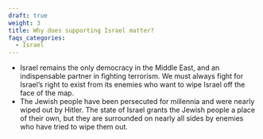 ```yaml
---
draft: true
weight: 3
title: Why does supporting Israel matter?
faqs_categories:
  - Israel
---
```

* Israel remains the only democracy in the Middle East, and an indispensable partner in fighting terrorism. We must always fight for Israel’s right to exist from its enemies who want to wipe Israel off the face of the map.
* The Jewish people have been persecuted for millennia and were nearly wiped out by Hitler. The state of Israel grants the Jewish people a place of their own, but they are surrounded on nearly all sides by enemies who have tried to wipe them out.